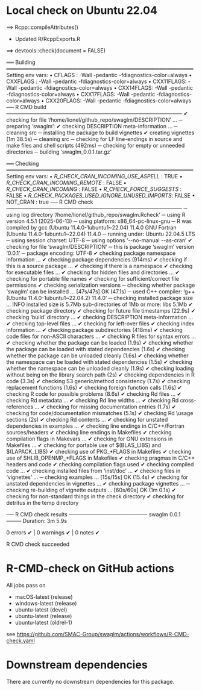 # Local check on Ubuntu 22.04
==> Rcpp::compileAttributes()

* Updated R/RcppExports.R

==> devtools::check(document = FALSE)

══ Building ══════════════════════════════════════════════════
Setting env vars:
• CFLAGS    : -Wall -pedantic -fdiagnostics-color=always
• CXXFLAGS  : -Wall -pedantic -fdiagnostics-color=always
• CXX11FLAGS: -Wall -pedantic -fdiagnostics-color=always
• CXX14FLAGS: -Wall -pedantic -fdiagnostics-color=always
• CXX17FLAGS: -Wall -pedantic -fdiagnostics-color=always
• CXX20FLAGS: -Wall -pedantic -fdiagnostics-color=always
── R CMD build ───────────────────────────────────────────────
✔  checking for file ‘/home/lionel/github_repo/swaglm/DESCRIPTION’ ...
─  preparing ‘swaglm’:
✔  checking DESCRIPTION meta-information ...
─  cleaning src
─  installing the package to build vignettes
✔  creating vignettes (1m 38.5s)
─  cleaning src
─  checking for LF line-endings in source and make files and shell scripts (492ms)
─  checking for empty or unneeded directories
─  building ‘swaglm_0.0.1.tar.gz’
   
══ Checking ══════════════════════════════════════════════════
Setting env vars:
• _R_CHECK_CRAN_INCOMING_USE_ASPELL_           : TRUE
• _R_CHECK_CRAN_INCOMING_REMOTE_               : FALSE
• _R_CHECK_CRAN_INCOMING_                      : FALSE
• _R_CHECK_FORCE_SUGGESTS_                     : FALSE
• _R_CHECK_PACKAGES_USED_IGNORE_UNUSED_IMPORTS_: FALSE
• NOT_CRAN                                     : true
── R CMD check ───────────────────────────────────────────────
─  using log directory ‘/home/lionel/github_repo/swaglm.Rcheck’
─  using R version 4.5.1 (2025-06-13)
─  using platform: x86_64-pc-linux-gnu
─  R was compiled by
       gcc (Ubuntu 11.4.0-1ubuntu1~22.04) 11.4.0
       GNU Fortran (Ubuntu 11.4.0-1ubuntu1~22.04) 11.4.0
─  running under: Ubuntu 22.04.5 LTS
─  using session charset: UTF-8
─  using options ‘--no-manual --as-cran’
✔  checking for file ‘swaglm/DESCRIPTION’
─  this is package ‘swaglm’ version ‘0.0.1’
─  package encoding: UTF-8
✔  checking package namespace information ...
✔  checking package dependencies (914ms)
✔  checking if this is a source package ...
✔  checking if there is a namespace
✔  checking for executable files ...
✔  checking for hidden files and directories ...
✔  checking for portable file names
✔  checking for sufficient/correct file permissions
✔  checking serialization versions
─  checking whether package ‘swaglm’ can be installed ... [47s/47s] OK (47.1s)
─  used C++ compiler: ‘g++ (Ubuntu 11.4.0-1ubuntu1~22.04.2) 11.4.0’
─  checking installed package size ... INFO
     installed size is  5.7Mb
     sub-directories of 1Mb or more:
       libs   5.1Mb
✔  checking package directory
✔  checking for future file timestamps (22.9s)
✔  checking ‘build’ directory ...
✔  checking DESCRIPTION meta-information ...
✔  checking top-level files ...
✔  checking for left-over files
✔  checking index information ...
✔  checking package subdirectories (418ms)
✔  checking code files for non-ASCII characters ...
✔  checking R files for syntax errors ...
✔  checking whether the package can be loaded (1.9s)
✔  checking whether the package can be loaded with stated dependencies (1.6s)
✔  checking whether the package can be unloaded cleanly (1.6s)
✔  checking whether the namespace can be loaded with stated dependencies (1.5s)
✔  checking whether the namespace can be unloaded cleanly (1.9s)
✔  checking loading without being on the library search path (2s)
✔  checking dependencies in R code (3.3s)
✔  checking S3 generic/method consistency (1.7s)
✔  checking replacement functions (1.6s)
✔  checking foreign function calls (1.6s)
✔  checking R code for possible problems (8.6s)
✔  checking Rd files ...
✔  checking Rd metadata ...
✔  checking Rd line widths ...
✔  checking Rd cross-references ...
✔  checking for missing documentation entries (1.7s)
✔  checking for code/documentation mismatches (5.1s)
✔  checking Rd \usage sections (2s)
✔  checking Rd contents ...
✔  checking for unstated dependencies in examples ...
✔  checking line endings in C/C++/Fortran sources/headers
✔  checking line endings in Makefiles
✔  checking compilation flags in Makevars ...
✔  checking for GNU extensions in Makefiles ...
✔  checking for portable use of $(BLAS_LIBS) and $(LAPACK_LIBS)
✔  checking use of PKG_*FLAGS in Makefiles
✔  checking use of SHLIB_OPENMP_*FLAGS in Makefiles
✔  checking pragmas in C/C++ headers and code
✔  checking compilation flags used
✔  checking compiled code ...
✔  checking installed files from ‘inst/doc’ ...
✔  checking files in ‘vignettes’ ...
─  checking examples ... [15s/15s] OK (15.4s)
✔  checking for unstated dependencies in vignettes ...
✔  checking package vignettes ...
─  checking re-building of vignette outputs ... [60s/60s] OK (1m 0.1s)
✔  checking for non-standard things in the check directory
✔  checking for detritus in the temp directory
   
   
── R CMD check results ───────────────────── swaglm 0.0.1 ────
Duration: 3m 5.9s

0 errors ✔ | 0 warnings ✔ | 0 notes ✔

R CMD check succeeded


# R-CMD-check on GitHub actions 

All jobs pass on 

- macOS-latest (release)
- windows-latest (release)
- ubuntu-latest (devel)
- ubuntu-latest (release)
- ubuntu-latest (oldrel-1)

see https://github.com/SMAC-Group/swaglm/actions/workflows/R-CMD-check.yaml


# Downstream dependencies
There are currently no downstream dependencies for this package.